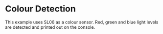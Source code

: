 Colour Detection
=================

This example uses SL06 as a colour sensor. Red, green and blue light levels are detected and printed out on the console.
